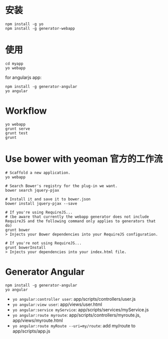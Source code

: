 # 安装

```
npm install -g yo
npm install -g generator-webapp
```

# 使用

```
cd myapp
yo webapp
```


for angularjs app:

```
npm install -g generator-angular
yo angular
```

# Workflow

```
yo webapp
grunt serve
grunt test
grunt
```

# Use bower with yeoman 官方的工作流

```
# Scaffold a new application.
yo webapp

# Search Bower's registry for the plug-in we want.
bower search jquery-pjax

# Install it and save it to bower.json
bower install jquery-pjax --save

# If you're using RequireJS...
# (be aware that currently the webapp generator does not include RequireJS and the following command only applies to generators that do)
grunt bower
> Injects your Bower dependencies into your RequireJS configuration.

# If you're not using RequireJS...
grunt bowerInstall
> Injects your dependencies into your index.html file.
```


# Generator Angular

```
npm install -g generator-angular
yo angular
```

* `yo angular:controller user`: app/scripts/controllers/user.js
* `yo angular:view user`: app/views/user.html
* `yo angular:service myService`: app/scripts/services/myService.js
* `yo angular:route myroute`: app/scripts/controllers/myroute.js, app/views/myroute.html
* `yo angular:route myRoute --uri=my/route`: add my/route to app/scripts/app.js

